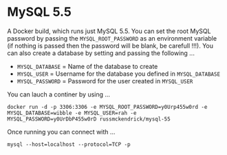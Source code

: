 MySQL 5.5
=============

A Docker build, which runs just MySQL 5.5. You can set the root MySQL password by passing the `MYSQL_ROOT_PASSWORD` as an environment variable (if nothing is passed then the password will be blank, be carefull !!!). You can also create a database by setting and passing the following ...

- `MYSQL_DATABASE` = Name of the database to create
- `MYSQL_USER` = Username for the database you defined in `MYSQL_DATABASE`
- `MYSQL_PASSWORD` = Password for the user created in `MYSQL_USER`

You can lauch a continer by using ...

```
docker run -d -p 3306:3306 -e MYSQL_ROOT_PASSWORD=y0Urp455w0rd -e MYSQL_DATABASE=wibble -e MYSQL_USER=rah -e MYSQL_PASSWORD=y0UrDbP455w0rD russmckendrick/mysql-55
```

Once running you can connect with ...

```
mysql --host=localhost --protocol=TCP -p
```